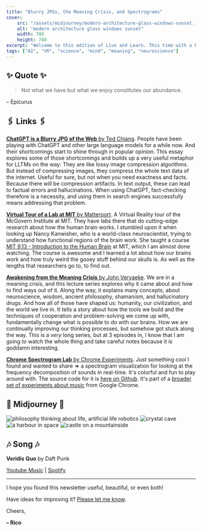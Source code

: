 ```yaml
---
title: "Blurry JPGs, the Meaning Crisis, and Spectrograms"
cover:
    src: "/assets/midjourney/modern-architecture-glass-windows-sunset.jpg"
    alt: "modern architecture glass windows sunset"
    width: 780
    height: 780
excerpt: "Welcome to this edition of Live and Learn. This time with a bit of wisdom from Epicurus, an interesting essay about ChatGPT, a virtual tour of an MIT lab, and a video series about the meaning crisis and how to escape from it. Enjoy."
tags: ["AI", "VR", "science", "mind", "meaning", "neuroscience"]
---
```


## ✨ Quote ✨

> Not what we have but what we enjoy constitutes our abundance. 

– Epicurus

## 🖇️ Links 🖇️

[**ChatGPT is a Blurry JPG of the Web** by Ted Chiang](https://www.newyorker.com/tech/annals-of-technology/chatgpt-is-a-blurry-jpeg-of-the-web). People have been playing with ChatGPT and other large language models for a while now. And their shortcomings start to shine through in popular opinion. This essay explores some of those shortcomings and builds up a very useful metaphor for LLTMs on the way: They are like lossy image compression algorithms. But instead of compressing images, they compress the whole text data of the internet. Useful for sure, but not when you need exactness and facts. Because there will be compression artifacts. In text output, these can lead to factual errors and hallucinations. When using ChatGPT, fact-checking therefore is a necessity, and using them in search engines successfully means addressing that problem.

[**Virtual Tour of a Lab at MIT** by Matterport](https://my.matterport.com/show/?m=j7XHowY5WR1). A Virtual Reality tour of the McGovern Institute at MIT. They have labs there that do cutting-edge research about how the human brain works. I stumbled upon it when looking up Nancy Kanwisher, who is a world-class neuroscientist, trying to understand how functional regions of the brain work. She taught a course [MIT 9.13 - Introduction to the Human Brain](https://www.youtube.com/playlist?list=PLUl4u3cNGP60IKRN_pFptIBxeiMc0MCJP) at MIT, which I am almost done watching. The course is awesome and I learned a lot about how our brains work and how truly weird the gooey stuff behind our skulls is. As well as the lengths that researchers go to, to find out.

[**Awakening from the Meaning Crisis** by John Vervaeke](https://www.youtube.com/playlist?list=PLND1JCRq8Vuh3f0P5qjrSdb5eC1ZfZwWJ). We are in a meaning crisis, and this lecture series explores why it came about and how to find ways out of it. Along the way, it explains many concepts, about neuroscience, wisdom, ancient philosophy, shamanism, and hallucinatory drugs. And how all of those have shaped us: humanity, our civilization, and the world we live in. It tells a story about how the tools we build and the techniques of cooperation and problem-solving we come up with, fundamentally change what is possible to do with our brains. How we are continually improving our thinking processes, but somehow got stuck along the way. This is a *very* long series, but at 3 episodes in, I know that I am going to watch the whole thing and take careful notes because it is goddamn interesting. 

[**Chrome Spectrogram Lab** by Chrome Experiments](https://musiclab.chromeexperiments.com/spectrogram/). Just something cool I found and wanted to share => a spectrogram visualization for looking at the frequency decomposition of sounds in real-time. It's colorful and fun to play around with. The source code for it is [here on Github](https://github.com/googlecreativelab/chrome-music-lab/tree/master/spectrogram/src). It's part of a [broader set of experiments about music](https://musiclab.chromeexperiments.com/Experiments) from Google Chrome.

## 🌌 Midjourney 🌌

![philosophy thinking about life, artificial life robotics](/assets/midjourney/philosophy-thinking-life-artificial-life-robotics.jpg)
![crystal cave](/assets/midjourney/crystal-cave.jpg)
![a harbour in space](/assets/midjourney/a-harbour-in-space-1.jpg)
![castle on a mountainside](/assets/midjourney/castle-on-a-mountainside.jpg)

## 🎶 Song 🎶

**Veridis Quo** by Daft Punk

[Youtube Music](https://music.youtube.com/watch?v=qe8Q7mjxjig) | [Spotify](https://open.spotify.com/track/2LD2gT7gwAurzdQDQtILds)

---

I hope you found this newsletter useful, beautiful, or even both!

Have ideas for improving it? [Please let me know](https://airtable.com/shro1VeyG4lkNXkx2).

Cheers,

**– Rico**